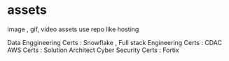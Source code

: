 # assets
image , gif, video assets use repo like hosting 

Data Enggineering Certs : Snowflake ,
Full stack Engineering Certs : CDAC 
AWS Certs : Solution Architect
Cyber Security Certs : Fortix 